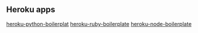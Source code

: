 ## Heroku apps
[heroku-python-boilerplat](https://mysterious-hamlet-72441.herokuapp.com/)
[heroku-ruby-boilerplate](https://obscure-ocean-26713.herokuapp.com/)
[heroku-node-boilerplate](https://red-drake-78755.herokuapp.com/)

##
